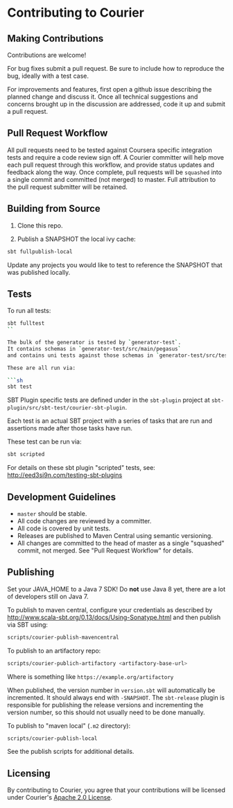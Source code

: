 Contributing to Courier
=======================

Making Contributions
--------------------

Contributions are welcome!

For bug fixes submit a pull request.  Be sure to include how to
reproduce the bug, ideally with a test case.

For improvements and features, first open a github issue describing
the planned change and discuss it. Once all technical suggestions
and concerns brought up in the discussion are addressed, code it up
and submit a pull request.

Pull Request Workflow
---------------------

All pull requests need to be tested against Coursera specific
integration tests and require a code review sign off. A Courier
committer will help move each pull request through this workflow, and
provide status updates and feedback along the way. Once complete, pull
requests will be `squashed` into a single commit and committed (not
merged) to master. Full attribution to the pull request submitter will
be retained.

Building from Source
--------------------

1) Clone this repo.

2) Publish a SNAPSHOT the local ivy cache:

```sh
sbt fullpublish-local
```

Update any projects you would like to test to reference the SNAPSHOT that was published locally.

Tests
-----

To run all tests:

```sh
sbt fulltest
``

The bulk of the generator is tested by `generator-test`.
It contains schemas in `generator-test/src/main/pegasus`
and contains uni tests against those schemas in `generator-test/src/test/scala`.

These are all run via:

```sh
sbt test
```

SBT Plugin specific tests are defined under in the `sbt-plugin` project at
`sbt-plugin/src/sbt-test/courier-sbt-plugin`.

Each test is an actual SBT project with a series of tasks that are run and assertions
made after those tasks have run.

These test can be run via:

```sh
sbt scripted
```

For details on these sbt plugin "scripted" tests, see: http://eed3si9n.com/testing-sbt-plugins

Development Guidelines
----------------------

* `master` should be stable.
* All code changes are reviewed by a committer.
* All code is covered by unit tests.
* Releases are published to Maven Central using semantic versioning.
* All changes are committed to the head of master as a single
  "squashed" commit, not merged. See "Pull Request Workflow" for
  details.

Publishing
----------

Set your JAVA_HOME to a Java 7 SDK!  Do **not** use Java 8 yet, there are a lot of
developers still on Java 7.

To publish to maven central, configure your credentials as described by
http://www.scala-sbt.org/0.13/docs/Using-Sonatype.html and then publish via SBT using:

```sh
scripts/courier-publish-mavencentral
```

To publish to an artifactory repo:

```sh
scripts/courier-publich-artifactory <artifactory-base-url>
```

Where <artifactory-base-url> is something like `https://example.org/artifactory`

When published, the version number in `version.sbt` will automatically be incremented.
It should always end with `-SNAPSHOT`. The `sbt-release` plugin is responsible for publishing
the release versions and incrementing the version number, so this should not usually need to
be done manually.

To publish to "maven local" (`.m2` directory):

```sh
scripts/courier-publish-local
```

See the publish scripts for additional details.

Licensing
---------

By contributing to Courier, you agree that your contributions will be
licensed under Courier's [Apache 2.0 License](./LICENSE.txt).
